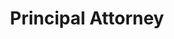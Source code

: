 ---
name: "Eric T. Quinn"
title: "Principal Attorney"
phone: "(253) 590-6628"
email: "ericquinn@firehouselawyer2.com"
order: 1
bio: |
  Eric Quinn was born in University Place, Washington in 1982, and has lived in the Pacific Northwest his whole life, aside from a one-year stint in Michigan for law school. He graduated from Pacific Lutheran University in 2006. He is a member of the Rotary Club of Lakewood. Eric loves the outdoors and is also a performance artist. He does, however, spend most of his non-attorney time with family.
education: |
  Eric graduated from the Seattle University School of Law, where he was a finalist in the second-year mock trial competition. He worked as a legal intern throughout all three years of his law school career.
experience: |
  During his first year of law school, Eric worked at the State Appellate Defender's Office (SADO) in Detroit, Michigan. At SADO, he analyzed boxes (and boxes) of case files to determine if individuals had been wrongfully convicted of crimes based on faulty DNA evidence. After transferring to Seattle University for his second year of law school, he worked at the law firm of Patterson, Buchanan, Fobes, Leitch and Kalzer, P.S.
bar_admissions: "State of Washington, 2014"
---